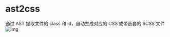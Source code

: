 # ast2css

通过 AST 提取文件的 class 和 id，自动生成对应的 CSS 或带嵌套的 SCSS 文件
![img](https://i.loli.net/2021/10/08/ZtkNjpWLRHr3Yew.png)
